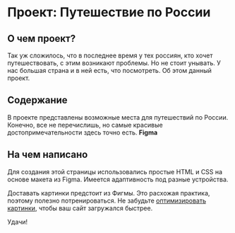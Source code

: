 # Проект: Путешествие по России

## О чем проект?

Так уж сложилось, что в последнее время у тех россиян, кто хочет путешествовать, с этим возникают проблемы. Но не стоит унывать. У нас большая страна и в ней есть, что посмотреть. Об этом данный проект.

## Содержание

В проекте представлены возможные места для путешествий по России. Конечно, все не перечислишь, но самые красивые достопримечательности здесь точно есть.
**Figma**

## На чем написано

Для создания этой страницы использовались простые HTML и CSS на основе макета из Figma. Имеется адаптивность под разные устройства.

Доставать картинки предстоит из Фигмы. Это расхожая практика, поэтому полезно потренироваться.
Не забудьте [оптимизировать картинки](https://tinypng.com/), чтобы ваш сайт загружался быстрее.

Удачи!
